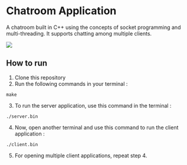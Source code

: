 # Chatroom Application

A chatroom built in C++ using the concepts of socket programming and multi-threading. It supports chatting among multiple clients.

![](/screenshot.png)
## How to run

1. Clone this repository
2. Run the following commands in your terminal :
```
make
```
3. To run the server application, use this command in the terminal :
```
./server.bin
```

4. Now, open another terminal and use this command to run the client application :
```
./client.bin
```

5. For opening multiple client applications, repeat step 4.
